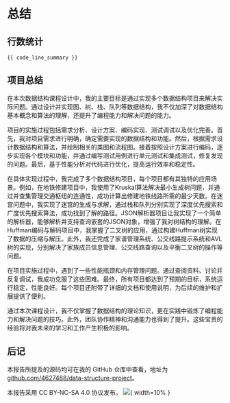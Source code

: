 # 总结

## 行数统计

```
{{ code_line_summary }}
```

## 项目总结

在本次数据结构课程设计中，我的主要目标是通过实现多个数据结构项目来解决实际问题。通过设计并实现图、树、栈、队列等数据结构，我不仅加深了对数据结构基本概念和算法的理解，还提升了编程能力和解决问题的能力。

项目的实施过程包括需求分析、设计方案、编码实现、测试调试以及优化完善。首先，我对项目需求进行明确，确定需要实现的数据结构和功能。然后，根据需求设计数据结构和算法，并绘制相关的类图和流程图。接着按照设计方案进行编码，逐步实现各个模块和功能，并通过编写测试用例进行单元测试和集成测试，修复发现的问题。最后，基于性能分析对代码进行优化，提高运行效率和稳定性。

在具体实现过程中，我完成了多个数据结构项目，每个项目都有其独特的应用场景。例如，在地铁修建项目中，我使用了Kruskal算法解决最小生成树问题，并通过并查集管理交通枢纽的连通性，成功计算出修建地铁线路所需的最少天数。在迷宫问题中，我实现了迷宫的生成与求解，通过栈和队列分别实现了深度优先搜索和广度优先搜索算法，成功找到了解的路径。JSON解析器项目让我实现了一个简单的解析器，能够解析并支持查询嵌套的JSON对象，增强了我对树结构的理解。在Huffman编码与解码项目中，我掌握了二叉树的应用，通过构建Huffman树实现了数据的压缩与解压。此外，我还完成了家谱管理系统、公交线路提示系统和AVL树的实现，分别解决了家族成员信息管理、公交线路查询以及平衡二叉树的操作等问题。

在项目实施过程中，遇到了一些性能瓶颈和内存管理问题。通过查阅资料、讨论并反复调试，我成功克服了这些困难。最终，所有项目都达到了预期的目标，系统运行稳定，性能良好。每个项目还附带了详细的文档和使用说明，为后续的维护和扩展提供了便利。

通过本次课程设计，我不仅掌握了数据结构的理论知识，更在实践中锻炼了编程能力和解决问题的技巧。此外，团队协作精神和沟通能力也得到了提升。这些宝贵的经验将对我未来的学习和工作产生积极的影响。

## 后记

本报告所提及的源码均可在我的 GitHub 仓库中查看，地址为 [github.com/4627488/data-structure-project](https://github.com/4627488/data-structure-project)。

本报告采用 CC BY-NC-SA 4.0 协议发布。
![](https://mirrors.creativecommons.org/presskit/buttons/88x31/png/by-nc-sa.eu.png){ width=10% }